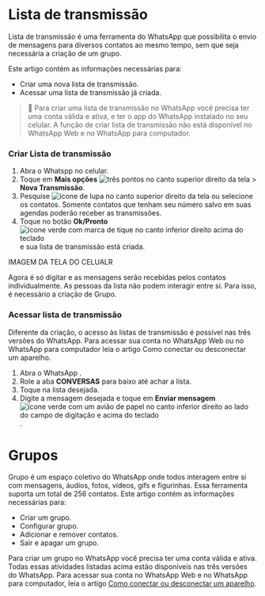 # Lista de transmissão
Lista de transmissão é uma ferramenta do WhatsApp que possibilita o envio de mensagens para diversos contatos ao mesmo tempo, sem que seja necessária a criação de um grupo. 

Este artigo contém as informações necessárias para:
- Criar uma nova lista de transmissão.
- Acessar uma lista de transmissão já criada.

>:mega: Para criar uma lista de transmissão no WhatsApp você precisa ter uma conta válida e ativa, e ter o app do WhatsApp instalado no seu celular. A função de criar lista de transmissão não está disponível no WhatsApp Web e no WhatsApp para computador.

### Criar Lista de transmissão
1. Abra o Whatspp no celular.
2. Toque em **Mais opções** ![três pontos no canto superior direito da tela](https://bit.ly/3zUno6Q) > **Nova Transmissão**.
3. Pesquise ![ícone de lupa no canto superior direito da tela](https://bit.ly/3umvPXH) ou selecione os contatos. Somente contatos que tenham seu número salvo em suas agendas poderão receber as transmissões.
4. Toque no botão **Ok/Pronto** ![ícone verde com marca de tique no canto inferior direito acima do teclado](https://bit.ly/3F1xQxp) e sua lista de transmissão está criada.

IMAGEM DA TELA DO CELUALR

Agora é só digitar e as mensagens serão recebidas pelos contatos individualmente. As pessoas da lista não podem interagir entre si. Para isso, é necessário a criação de Grupo.

### Acessar lista de transmissão
Diferente da criação, o acesso às listas de transmissão é possível nas três versões do WhatsApp.
Para acessar sua conta no WhatsApp Web ou no WhatsApp para computador leia o artigo Como conectar ou desconectar um aparelho.
1. Abra o WhatsApp .
2. Role a aba **CONVERSAS** para baixo até achar a lista.
3. Toque na lista desejada.
4. Digite a mensagem desejada e toque em **Enviar mensagem** ![ícone verde com um avião de papel no canto inferior direito ao lado do campo de digitação e acima do teclado](https://bit.ly/3F6Eh1Y).

# Grupos
Grupo é um espaço coletivo do WhatsApp onde todos interagem entre si com mensagens, áudios, fotos, vídeos, gifs e figurinhas. Essa ferramenta suporta um total de 256 contatos.
Este artigo contém as informações necessárias para:
- Criar um grupo.
- Configurar grupo.
- Adicionar e remover contatos.
- Sair e apagar um grupo.

Para criar um grupo no WhatsApp você precisa ter uma conta válida e ativa. Todas essas atividades listadas acima estão disponíveis nas três versões do WhatsApp.
Para acessar sua conta no WhatsApp Web e no WhatsApp para computador, leia o artigo [Como conectar ou desconectar um aparelho](https://bit.ly/3ijQ6Ip).

